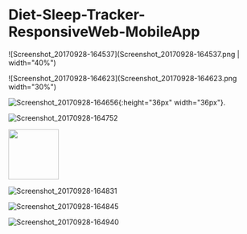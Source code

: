 # Diet-Sleep-Tracker-ResponsiveWeb-MobileApp


![Screenshot_20170928-164537](Screenshot_20170928-164537.png | width="40%")

![Screenshot_20170928-164623](Screenshot_20170928-164623.png width="30%")

![Screenshot_20170928-164656](Screenshot_20170928-164656.png){:height="36px" width="36px"}.

![Screenshot_20170928-164752](Screenshot_20170928-164752.png)

<img src="Screenshot_20170928-164752.png" width="100" height="100"/>

![Screenshot_20170928-164831](Screenshot_20170928-164831.png)

![Screenshot_20170928-164845](Screenshot_20170928-164845.png)

![Screenshot_20170928-164940](Screenshot_20170928-164940.png)
